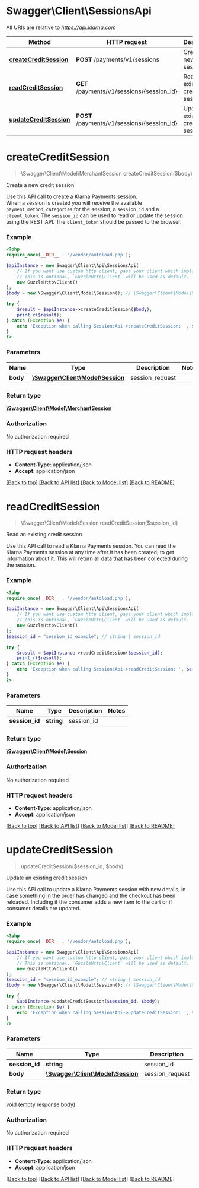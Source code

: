 # Swagger\Client\SessionsApi

All URIs are relative to *https://api.klarna.com*

Method | HTTP request | Description
------------- | ------------- | -------------
[**createCreditSession**](SessionsApi.md#createCreditSession) | **POST** /payments/v1/sessions | Create a new credit session
[**readCreditSession**](SessionsApi.md#readCreditSession) | **GET** /payments/v1/sessions/{session_id} | Read an existing credit session
[**updateCreditSession**](SessionsApi.md#updateCreditSession) | **POST** /payments/v1/sessions/{session_id} | Update an existing credit session


# **createCreditSession**
> \Swagger\Client\Model\MerchantSession createCreditSession($body)

Create a new credit session

Use this API call to create a Klarna Payments session.<br/>When a session is created you will receive the available `payment_method_categories` for the session, a `session_id` and a `client_token`. The `session_id` can be used to read or update the session using the REST API. The `client_token` should be passed to the browser.

### Example
```php
<?php
require_once(__DIR__ . '/vendor/autoload.php');

$apiInstance = new Swagger\Client\Api\SessionsApi(
    // If you want use custom http client, pass your client which implements `GuzzleHttp\ClientInterface`.
    // This is optional, `GuzzleHttp\Client` will be used as default.
    new GuzzleHttp\Client()
);
$body = new \Swagger\Client\Model\Session(); // \Swagger\Client\Model\Session | session_request

try {
    $result = $apiInstance->createCreditSession($body);
    print_r($result);
} catch (Exception $e) {
    echo 'Exception when calling SessionsApi->createCreditSession: ', $e->getMessage(), PHP_EOL;
}
?>
```

### Parameters

Name | Type | Description  | Notes
------------- | ------------- | ------------- | -------------
 **body** | [**\Swagger\Client\Model\Session**](../Model/Session.md)| session_request |

### Return type

[**\Swagger\Client\Model\MerchantSession**](../Model/MerchantSession.md)

### Authorization

No authorization required

### HTTP request headers

 - **Content-Type**: application/json
 - **Accept**: application/json

[[Back to top]](#) [[Back to API list]](../../README.md#documentation-for-api-endpoints) [[Back to Model list]](../../README.md#documentation-for-models) [[Back to README]](../../README.md)

# **readCreditSession**
> \Swagger\Client\Model\Session readCreditSession($session_id)

Read an existing credit session

Use this API call to read a Klarna Payments session. You can read the Klarna Payments session at any time after it has been created, to get information about it. This will return all data that has been collected during the session.

### Example
```php
<?php
require_once(__DIR__ . '/vendor/autoload.php');

$apiInstance = new Swagger\Client\Api\SessionsApi(
    // If you want use custom http client, pass your client which implements `GuzzleHttp\ClientInterface`.
    // This is optional, `GuzzleHttp\Client` will be used as default.
    new GuzzleHttp\Client()
);
$session_id = "session_id_example"; // string | session_id

try {
    $result = $apiInstance->readCreditSession($session_id);
    print_r($result);
} catch (Exception $e) {
    echo 'Exception when calling SessionsApi->readCreditSession: ', $e->getMessage(), PHP_EOL;
}
?>
```

### Parameters

Name | Type | Description  | Notes
------------- | ------------- | ------------- | -------------
 **session_id** | **string**| session_id |

### Return type

[**\Swagger\Client\Model\Session**](../Model/Session.md)

### Authorization

No authorization required

### HTTP request headers

 - **Content-Type**: application/json
 - **Accept**: application/json

[[Back to top]](#) [[Back to API list]](../../README.md#documentation-for-api-endpoints) [[Back to Model list]](../../README.md#documentation-for-models) [[Back to README]](../../README.md)

# **updateCreditSession**
> updateCreditSession($session_id, $body)

Update an existing credit session

Use this API call to update a Klarna Payments session with new details, in case something in the order has changed and the checkout has been reloaded. Including if the consumer adds a new item to the cart or if consumer details are updated.

### Example
```php
<?php
require_once(__DIR__ . '/vendor/autoload.php');

$apiInstance = new Swagger\Client\Api\SessionsApi(
    // If you want use custom http client, pass your client which implements `GuzzleHttp\ClientInterface`.
    // This is optional, `GuzzleHttp\Client` will be used as default.
    new GuzzleHttp\Client()
);
$session_id = "session_id_example"; // string | session_id
$body = new \Swagger\Client\Model\Session(); // \Swagger\Client\Model\Session | session_request

try {
    $apiInstance->updateCreditSession($session_id, $body);
} catch (Exception $e) {
    echo 'Exception when calling SessionsApi->updateCreditSession: ', $e->getMessage(), PHP_EOL;
}
?>
```

### Parameters

Name | Type | Description  | Notes
------------- | ------------- | ------------- | -------------
 **session_id** | **string**| session_id |
 **body** | [**\Swagger\Client\Model\Session**](../Model/Session.md)| session_request |

### Return type

void (empty response body)

### Authorization

No authorization required

### HTTP request headers

 - **Content-Type**: application/json
 - **Accept**: application/json

[[Back to top]](#) [[Back to API list]](../../README.md#documentation-for-api-endpoints) [[Back to Model list]](../../README.md#documentation-for-models) [[Back to README]](../../README.md)

